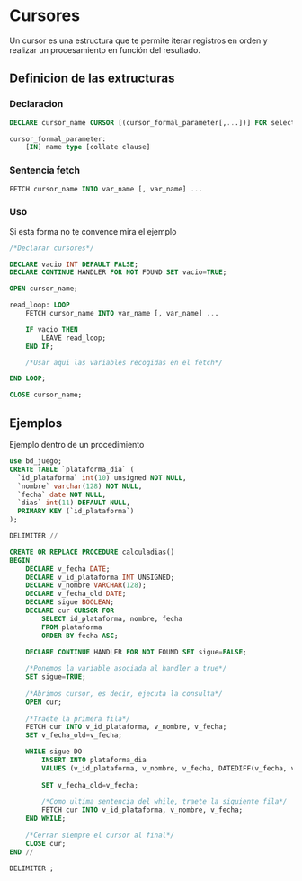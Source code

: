 # Cursores

Un cursor es una estructura que te permite iterar registros en orden y realizar un procesamiento en función del resultado.


## Definicion de las extructuras

### Declaracion

```sql
DECLARE cursor_name CURSOR [(cursor_formal_parameter[,...])] FOR select_statement

cursor_formal_parameter:
    [IN] name type [collate clause]
```

### Sentencia fetch

```sql
FETCH cursor_name INTO var_name [, var_name] ...
```

### Uso

<div class='warning'>
Si esta forma no te convence mira el ejemplo
</div>

```sql
/*Declarar cursores*/

DECLARE vacio INT DEFAULT FALSE;
DECLARE CONTINUE HANDLER FOR NOT FOUND SET vacio=TRUE;

OPEN cursor_name;

read_loop: LOOP
    FETCH cursor_name INTO var_name [, var_name] ...

    IF vacio THEN
        LEAVE read_loop;
    END IF;

    /*Usar aqui las variables recogidas en el fetch*/

END LOOP;

CLOSE cursor_name;
```


## Ejemplos

Ejemplo dentro de un procedimiento

```sql
use bd_juego;
CREATE TABLE `plataforma_dia` (
  `id_plataforma` int(10) unsigned NOT NULL,
  `nombre` varchar(128) NOT NULL,
  `fecha` date NOT NULL,
  `dias` int(11) DEFAULT NULL,
  PRIMARY KEY (`id_plataforma`)
);

DELIMITER //

CREATE OR REPLACE PROCEDURE calculadias()
BEGIN
    DECLARE v_fecha DATE;
    DECLARE v_id_plataforma INT UNSIGNED;
    DECLARE v_nombre VARCHAR(128);
    DECLARE v_fecha_old DATE;
    DECLARE sigue BOOLEAN;
    DECLARE cur CURSOR FOR
        SELECT id_plataforma, nombre, fecha
        FROM plataforma
        ORDER BY fecha ASC;
    
    DECLARE CONTINUE HANDLER FOR NOT FOUND SET sigue=FALSE;

    /*Ponemos la variable asociada al handler a true*/
    SET sigue=TRUE;
    
    /*Abrimos cursor, es decir, ejecuta la consulta*/
    OPEN cur;
    
    /*Traete la primera fila*/
    FETCH cur INTO v_id_plataforma, v_nombre, v_fecha;
    SET v_fecha_old=v_fecha;

    WHILE sigue DO
        INSERT INTO plataforma_dia
        VALUES (v_id_plataforma, v_nombre, v_fecha, DATEDIFF(v_fecha, v_fecha_old));
        
        SET v_fecha_old=v_fecha;
        
        /*Como ultima sentencia del while, traete la siguiente fila*/
        FETCH cur INTO v_id_plataforma, v_nombre, v_fecha;
    END WHILE;
    
    /*Cerrar siempre el cursor al final*/
    CLOSE cur;
END //

DELIMITER ;
```
